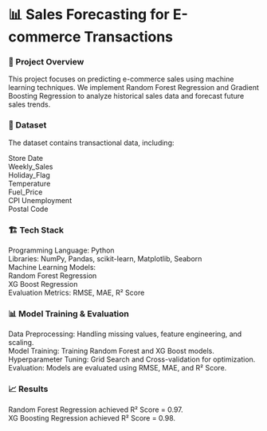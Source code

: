 <h1>📊 Sales Forecasting for E-commerce Transactions</h1>

<h3>🚀 Project Overview</h3>
This project focuses on predicting e-commerce sales using machine learning techniques. We implement Random Forest Regression and Gradient Boosting Regression to analyze historical sales data and forecast future sales trends.

<h3>📁 Dataset</h3>
The dataset contains transactional data, including: 

Store	Date  
Weekly_Sales  
Holiday_Flag  
Temperature  
Fuel_Price  
CPI	Unemployment  
Postal Code  

<h3>🏗️ Tech Stack</h3>  

Programming Language: Python  
Libraries: NumPy, Pandas, scikit-learn, Matplotlib, Seaborn  
Machine Learning Models:  
Random Forest Regression  
XG Boost Regression  
Evaluation Metrics: RMSE, MAE, R² Score  

<h3>📊 Model Training & Evaluation</h3>   

Data Preprocessing: Handling missing values, feature engineering, and scaling.  
Model Training: Training Random Forest and XG Boost models.    
Hyperparameter Tuning: Grid Search and Cross-validation for optimization.    
Evaluation: Models are evaluated using RMSE, MAE, and R² Score.    

<h3>📈 Results</h3>  

Random Forest Regression achieved R² Score = 0.97.  
XG Boosting Regression achieved R² Score = 0.98.  
